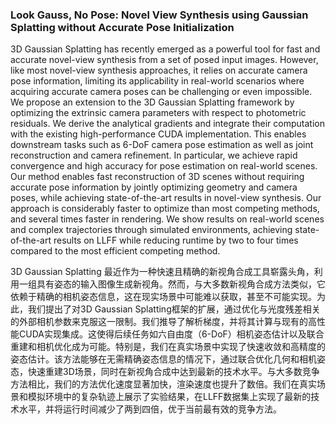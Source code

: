 ### Look Gauss, No Pose: Novel View Synthesis using Gaussian Splatting without Accurate Pose Initialization

3D Gaussian Splatting has recently emerged as a powerful tool for fast and accurate novel-view synthesis from a set of posed input images. However, like most novel-view synthesis approaches, it relies on accurate camera pose information, limiting its applicability in real-world scenarios where acquiring accurate camera poses can be challenging or even impossible. We propose an extension to the 3D Gaussian Splatting framework by optimizing the extrinsic camera parameters with respect to photometric residuals. We derive the analytical gradients and integrate their computation with the existing high-performance CUDA implementation. This enables downstream tasks such as 6-DoF camera pose estimation as well as joint reconstruction and camera refinement. In particular, we achieve rapid convergence and high accuracy for pose estimation on real-world scenes. Our method enables fast reconstruction of 3D scenes without requiring accurate pose information by jointly optimizing geometry and camera poses, while achieving state-of-the-art results in novel-view synthesis. Our approach is considerably faster to optimize than most competing methods, and several times faster in rendering. We show results on real-world scenes and complex trajectories through simulated environments, achieving state-of-the-art results on LLFF while reducing runtime by two to four times compared to the most efficient competing method.

3D Gaussian Splatting 最近作为一种快速且精确的新视角合成工具崭露头角，利用一组具有姿态的输入图像生成新视角。然而，与大多数新视角合成方法类似，它依赖于精确的相机姿态信息，这在现实场景中可能难以获取，甚至不可能实现。为此，我们提出了对3D Gaussian Splatting框架的扩展，通过优化与光度残差相关的外部相机参数来克服这一限制。我们推导了解析梯度，并将其计算与现有的高性能CUDA实现集成。这使得后续任务如六自由度（6-DoF）相机姿态估计以及联合重建和相机优化成为可能。特别是，我们在真实场景中实现了快速收敛和高精度的姿态估计。该方法能够在无需精确姿态信息的情况下，通过联合优化几何和相机姿态，快速重建3D场景，同时在新视角合成中达到最新的技术水平。与大多数竞争方法相比，我们的方法优化速度显著加快，渲染速度也提升了数倍。我们在真实场景和模拟环境中的复杂轨迹上展示了实验结果，在LLFF数据集上实现了最新的技术水平，并将运行时间减少了两到四倍，优于当前最有效的竞争方法。
